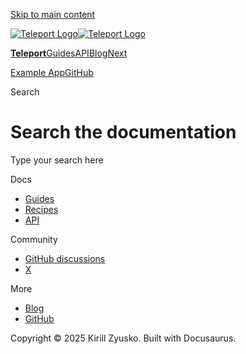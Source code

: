 [Skip to main content](#__docusaurus_skipToContent_fallback)

[![Teleport Logo](/react-native-teleport/pr-preview/pr-22/img/logo.svg)![Teleport Logo](/react-native-teleport/pr-preview/pr-22/img/logo.svg)](/react-native-teleport/pr-preview/pr-22/.md)

[**Teleport**](/react-native-teleport/pr-preview/pr-22/.md)[Guides](/react-native-teleport/pr-preview/pr-22/docs/intro.md)[API](/react-native-teleport/pr-preview/pr-22/docs/category/api-reference.md)[Blog](/react-native-teleport/pr-preview/pr-22/blog)[Next](/react-native-teleport/pr-preview/pr-22/docs/intro.md)

[Example App](https://github.com/kirillzyusko/react-native-teleport/tree/main/example)[GitHub](https://github.com/kirillzyusko/react-native-teleport)

Search

# Search the documentation

Type your search here

[](https://www.algolia.com/)

Docs

* [Guides](/react-native-teleport/pr-preview/pr-22/docs/installation.md)
* [Recipes](/react-native-teleport/pr-preview/pr-22/docs/category/recipes.md)
* [API](/react-native-teleport/pr-preview/pr-22/docs/category/api-reference.md)

Community

* [GitHub discussions](https://github.com/kirillzyusko/react-native-teleport/discussions)
* [X](https://x.com/ziusko)

More

* [Blog](/react-native-teleport/pr-preview/pr-22/blog)
* [GitHub](https://github.com/kirillzyusko/react-native-teleport)

Copyright © 2025 Kirill Zyusko. Built with Docusaurus.
